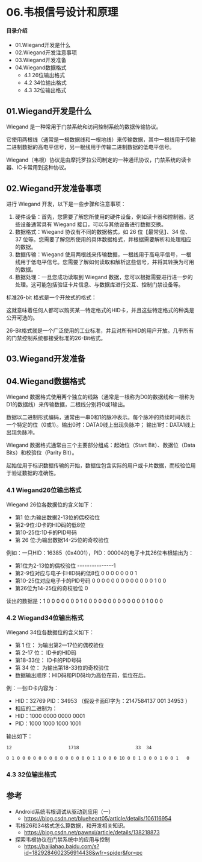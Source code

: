 # 06.韦根信号设计和原理
#### 目录介绍
- 01.Wiegand开发是什么
- 02.Wiegand开发注意事项
- 03.Wiegand开发准备
- 04.Wiegand数据格式
  - 4.1 26位输出格式
  - 4.2 34位输出格式
  - 4.3 32位输出格式



## 01.Wiegand开发是什么

Wiegand 是一种常用于门禁系统和访问控制系统的数据传输协议。

它使用两根线（通常是一根数据线和一根地线）来传输数据，其中一根线用于传输二进制数据的高电平信号，另一根线用于传输二进制数据的低电平信号。

Wiegand（韦根）协议是由摩托罗拉公司制定的一种通讯协议，门禁系统的读卡器、IC卡常用到这种协议。


## 02.Wiegand开发准备事项

进行 Wiegand 开发，以下是一些步骤和注意事项： 

1. 硬件设备：首先，您需要了解您所使用的硬件设备，例如读卡器和控制器。这些设备通常具有 Wiegand 接口，可以与其他设备进行数据交换。 
2. 数据格式：Wiegand 协议有不同的数据格式，如 26 位【最常见】、34 位、37 位等。您需要了解您所使用的具体数据格式，并根据需要解析和处理相应的数据。 
3. 数据传输：Wiegand 使用两根线来传输数据，一根线用于高电平信号，一根线用于低电平信号。您需要了解如何读取和解析这些信号，并将其转换为可用的数据。 
4. 数据处理：一旦您成功读取到 Wiegand 数据，您可以根据需要进行进一步的处理。这可能包括验证卡片信息、与数据库进行交互、控制门禁设备等。

标准26-bit 格式是一个开放式的格式：

这就意味着任何人都可以购买某一特定格式的HID卡，并且这些特定格式的种类是公开可选的。

26-Bit格式就是一个广泛使用的工业标准，并且对所有HID的用户开放。几乎所有的门禁控制系统都接受标准的26-Bit格式。

## 03.Wiegand开发准备

## 04.Wiegand数据格式

Wiegand 数据格式使用两个独立的线路（通常是一根称为D0的数据线和一根称为D1的数据线）来传输数据，二根线分别将0或1输出。

数据以二进制形式编码，通常由一串0和1的脉冲表示。每个脉冲的持续时间表示一个特定的位（0或1）。输出0时：DATA0线上出现负脉冲； 输出1时：DATA1线上出现负脉冲。

Wiegand 数据格式通常由三个主要部分组成：起始位（Start Bit）、数据位（Data Bits）和校验位（Parity Bit）。

起始位用于标识数据传输的开始，数据位包含实际的用户或卡片数据，而校验位用于验证数据的准确性。

### 4.1 Wiegand26位输出格式

Wiegand 26位各数据位的含义如下： 

- 第1 位:为输出数据2-13位的偶校验位 
- 第2-9位:ID卡的HID码的低8位 
- 第10-25位:1D卡的PID号码 
- 第 26 位:为输出数据14-25位的奇校验位

例如：一只HID：16385（0x4001），PID：00004的电子卡其26位韦根输出为：

- 第1位为2-13位的偶校验位 ---------------1
- 第2-9位对应与电子卡HID码的低8位 0 0 0 0 0 0 0 1
- 第10-25位对应电子卡的PID号码 0 0 0 0 0 0 0 0 0 0 0 0 0 1 0 0
- 第26位为14-25位的奇校验位 0

读出的数据是：1 0 0 0 0 0 0 0 1 0 0 0 0 0 0 0 0 0 0 0 0 0 1 0 0 0

### 4.2 Wiegand34位输出格式

Wiegand 34位各数据位的含义如下： 

- 第 1 位： 为输出第2—17位的偶校验位 
- 第 2-17 位： ID卡的HID码 
- 第18-33位： ID卡的PID号码 
- 第 34 位： 为输出第18-33位的奇校验位 
- 数据输出顺序：HID码和PID码均为高位在前，低位在后。

例：一张ID卡内容为： 

- HID：32769   PID：34953  （假设卡面印字为：2147584137   001   34953 ） 
- 相应的二进制为： 
- HID：1000 0000 0000 0001 
- PID：1000 1000 1000 1001 

输出如下：

```text
12                     1718                     33  34

0 1 0 0 0 0 0 0 0 0 0 0 0 0 0 0 1 1 0 0 0 10 0 0 1 0 0 0 1 0 0 1   0
```

### 4.3 32位输出格式



## 参考
- Android系统韦根调试从驱动到应用（一）
  - https://blog.csdn.net/blueheart05/article/details/106116954
- 韦根26和34格式怎么算数据，和开发相关知识。
  - https://blog.csdn.net/pawnxi/article/details/138218873
- 探索韦根协议在门禁系统中的应用与控制
  - https://baijiahao.baidu.com/s?id=1829284602356914438&wfr=spider&for=pc






